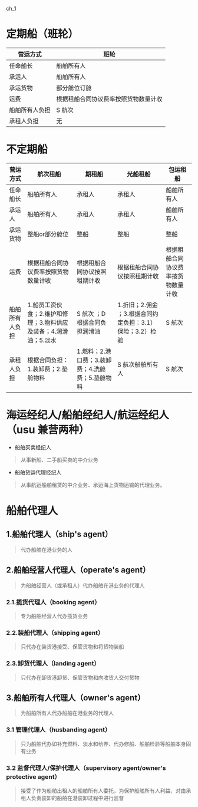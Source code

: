 ch_1

# 定期船（班轮）

| 营运方式 | 班轮 | 
| --      | -- |
| 任命船长 | 船舶所有人 | 
| 承运人 |  船舶所有人 | 
| 承运货物 | 部分舱位订舱 | 
| 运费 | 根据租船合同协议费率按照货物数量计收 | 
| 船舶所有人负担 | S 航次  | 
| 承租人负担 |  无 | 




# 不定期船

| 营运方式 | 航次租船 | 期租船 | 光船租船 | 包运租船 | 
| --      |--      | --    | --      | ---- |  
| 任命船长 | 船舶所有人 | 承租人 | 承租人 | 船舶所有人 | 
| 承运人 |  船舶所有人 | 承租人 | 承租人 | 船舶所有人 | 
| 承运货物 | 整船or部分舱位 | 整船 | 整船 | 整船 | 
| 运费 | 根据租船合同协议费率按照货物数量计收 | 根据租船合同协议按照租期计收 | 根据租船合同协议按照租期计收 | 根据租船合同协议费率按货物数量计收 | 
| 船舶所有人负担 | 1.船员工资伙食；2.维护和修理；3.物料供应及装备；4.润滑油；5.淡水 | S 航次 ；D 根据合同负担润滑油 |  1.折旧；2.佣金 ；3.根据合同约定负担：3.1）保险；3.2）检验 | S 航次 | 
| 承租人负担 | 根据合同负担：1.装卸费；2.垫舱物料 | 1.燃料；2.港口费；3.装卸费；4.洗舱费；5.垫舱物料 | S 航次船舶所有人 | S 航次 | 

# 海运经纪人/船舶经纪人/航运经纪人（usu 兼营两种）
- 船舶买卖经纪人
> 从事新船、二手船买卖的中介业务

- 船舶货运代理经纪人
> 从事航运船舶租赁的中介业务、承运海上货物运输的代理业务。

# 船舶代理人
## 1.船舶代理人（ship's agent）
> 代办船舶在港业务的人

## 2.船舶经营人代理人（operate's agent）
> 为船舶经营人（或承租人）代办船舶在港业务的代理人
### 2.1.揽货代理人（booking agent）
> 专为船舶经营人代办揽货业务
### 2.2.装船代理人（shipping agent）
> 只代办在装货港接受、保管货物和将货物装船
### 2.3.卸货代理人（landing agent）
> 只代办在卸货港卸货、保管货物和向收货人交付货物

## 3.船舶所有人代理人（owner's agent）
> 为船舶所有人代办船舶在港业务的代理人
### 3.1 管理代理人（husbanding agent）
> 只为船舶代办如补充燃料、淡水和给养、代办修船、船舶检验等船舶本身固有业务
### 3.2 监督代理人/保护代理人（supervisory agent/owner's protective agent）
> 接受了作为船舶出租人的船舶所有人委托，为保护船舶所有人利益，对由承租人负责装卸的船舶在港装卸过程中进行监督














